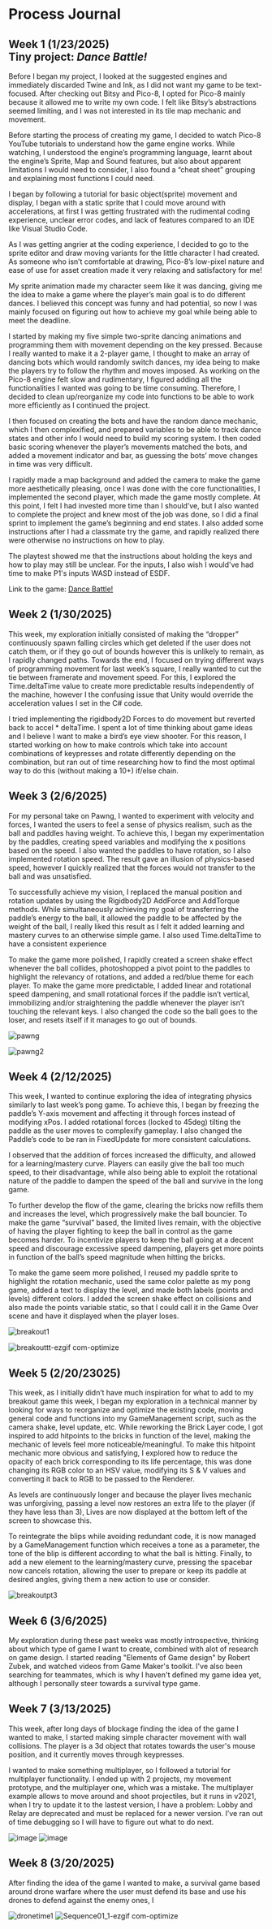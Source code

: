 # Process Journal

## Week 1 (1/23/2025)<br> Tiny project: ***Dance Battle!*** 
Before I began my project, I looked at the suggested engines and immediately discarded Twine and Ink, as I did not want my game to be text-focused. After checking out Bitsy and Pico-8, I opted for Pico-8 mainly because it allowed me to write my own code. I felt like Bitsy’s abstractions seemed limiting, and I was not interested in its tile map mechanic and movement.

Before starting the process of creating my game, I decided to watch Pico-8 YouTube tutorials to understand how the game engine works. While watching, I understood the engine’s programming language, learnt about the engine’s Sprite, Map and Sound features, but also about apparent limitations I would need to consider, I also found a “cheat sheet” grouping and explaining most functions I could need.

I began by following a tutorial for basic object(sprite) movement and display, I began with a static sprite that I could move around with accelerations, at first I was getting frustrated with the rudimental coding experience, unclear error codes, and lack of features compared to an IDE like Visual Studio Code.

As I was getting angrier at the coding experience, I decided to go to the sprite editor and draw moving variants for the little character I had created. As someone who isn’t comfortable at drawing, Pico-8’s low-pixel nature and ease of use for asset creation made it very relaxing and satisfactory for me!

My sprite animation made my character seem like it was dancing, giving me the idea to make a game where the player’s main goal is to do different dances. I believed this concept was funny and had potential, so now I was mainly focused on figuring out how to achieve my goal while being able to meet the deadline.

I started by making my five simple two-sprite dancing animations and programming them with movement depending on the key pressed. Because I really wanted to make it a 2-player game, I thought to make an array of dancing bots which would randomly switch dances, my idea being to make the players try to follow the rhythm and moves imposed. As working on the Pico-8 engine felt slow and rudimentary, I figured adding all the functionalities I wanted was going to be time consuming. Therefore, I decided to clean up/reorganize my code into functions to be able to work more efficiently as I continued the project.

I then focused on creating the bots and have the random dance mechanic, which I then complexified, and prepared variables to be able to track dance states and other info I would need to build my scoring system. I then coded basic scoring whenever the player’s movements matched the bots, and added a movement indicator and bar, as guessing the bots’ move changes in time was very difficult. 

I rapidly made a map background and added the camera to make the game more aesthetically pleasing, once I was done with the core functionalities, I implemented the second player, which made the game mostly complete. At this point, I felt I had invested more time than I should’ve, but I also wanted to complete the project and knew most of the job was done, so I did a final sprint to implement the game’s beginning and end states. I also added some instructions after I had a classmate try the game, and rapidly realized there were otherwise no instructions on how to play.

The playtest showed me that the instructions about holding the keys and how to play may still be unclear. For the inputs, I also wish I would've had time to make P1's inputs WASD instead of ESDF.

Link to the game: [Dance Battle!](https://nimosana.itch.io/dance-battle)

## Week 2 (1/30/2025)
This week, my exploration initially consisted of making the “dropper” continuously spawn falling circles which get deleted if the user does not catch them, or if they go out of bounds however this is unlikely to remain, as I rapidly changed paths. Towards the end, I focused on trying different ways of programming movement for last week’s square, I really wanted to cut the tie between framerate and movement speed. For this, I explored the Time.deltaTime value to create more predictable results independently of the machine, however I the confusing issue that Unity would override the acceleration values I set in the C# code.

I tried implementing the rigidbody2D Forces to do movement but reverted back to accel * deltaTime. I spent a lot of time thinking about game ideas and I believe I want to make a bird’s eye view shooter. For this reason, I started working on how to make controls which take into account combinations of keypresses and rotate differently depending on the combination, but ran out of time researching how to find the most optimal way to do this (without making a 10+) if/else chain.

## Week 3 (2/6/2025)
For my personal take on Pawng, I wanted to experiment with velocity and forces, I wanted the users to feel a sense of physics realism, such as the ball and paddles having weight. To achieve this, I began my experimentation by the paddles, creating speed variables and modifying the x positions based on the speed. I also wanted the paddles to have rotation, so I also implemented rotation speed. The result gave an illusion of physics-based speed, however I quickly realized that the forces would not transfer to the ball and was unsatisfied.

To successfully achieve my vision, I replaced the manual position and rotation updates by using the Rigidbody2D AddForce and AddTorque methods. While simultaneously achieving my goal of transferring the paddle’s energy to the ball, it allowed the paddle to be affected by the weight of the ball, I really liked this result as I felt it added learning and mastery curves to an otherwise simple game. I also used Time.deltaTime to have a consistent experience

To make the game more polished, I rapidly created a screen shake effect whenever the ball collides, photoshopped a pivot point to the paddles to highlight the relevancy of rotations, and added a red/blue theme for each player. To make the game more predictable, I added linear and rotational speed dampening, and small rotational forces if the paddle isn’t vertical, immobilizing and/or straightening the paddle whenever the player isn’t touching the relevant keys. I also changed the code so the ball goes to the loser, and resets itself if it manages to go out of bounds.

![pawng](https://github.com/user-attachments/assets/88b547ce-61df-4a66-af15-bbb28e9586d2)

![pawng2](https://github.com/user-attachments/assets/003a4885-e664-4e9c-9765-490121abb9d2)

## Week 4 (2/12/2025)

This week, I wanted to continue exploring the idea of integrating physics similarly to last week’s pong game. To achieve this, I began by freezing the paddle’s Y-axis movement and affecting it through forces instead of modifying xPos. I added rotational forces (locked to 45deg) tilting the paddle as the user moves to complexify gameplay. I also changed the Paddle’s code to be ran in FixedUpdate for more consistent calculations.

I observed that the addition of forces increased the difficulty, and allowed for a learning/mastery curve. Players can easily give the ball too much speed, to their disadvantage, while also being able to exploit the rotational nature of the paddle to dampen the speed of the ball and survive in the long game.

To further develop the flow of the game, clearing the bricks now refills them and increases the level, which progressively make the ball bouncier. To make the game “survival” based, the limited lives remain, with the objective of having the player fighting to keep the ball in control as the game becomes harder. To incentivize players to keep the ball going at a decent speed and discourage excessive speed dampening, players get more points in function of the ball’s speed magnitude when hitting the bricks.

To make the game seem more polished, I reused my paddle sprite to highlight the rotation mechanic, used the same color palette as my pong game, added a text to display the level, and made both labels (points and levels) different colors. I added the screen shake effect on collisions and also made the points variable static, so that I could call it in the Game Over scene and have it displayed when the player loses.

![breakout1](https://github.com/user-attachments/assets/822783c9-e39c-49f5-a55f-15cad8f6d2c7)

![breakouttt-ezgif com-optimize](https://github.com/user-attachments/assets/1a5f7aba-ec0e-4318-9a5a-a21ea1171030)

## Week 5 (2/20/23025)

This week, as I initially didn’t have much inspiration for what to add to my breakout game this week, I began my exploration in a technical manner by looking for ways to reorganize and optimize the existing code, moving general code and functions into my GameManagement script, such as the camera shake, level update, etc.
While reworking the Brick Layer code, I got inspired to add hitpoints to the bricks in function of the level, making the mechanic of levels feel more noticeable/meaningful. To make this hitpoint mechanic more obvious and satisfying, I explored how to reduce the opacity of each brick corresponding to its life percentage, this was done changing its RGB color to an HSV value, modifying its S & V values and converting it back to RGB to be passed to the Renderer. 

As levels are continuously longer and because the player lives mechanic was unforgiving, passing a level now restores an extra life to the player (if they have less than 3), Lives are now displayed at the bottom left of the screen to showcase this.

To reintegrate the blips while avoiding redundant code, it is now managed by a GameManagement function which receives a tone as a parameter, the tone of the blip is different according to what the ball is hitting. Finally, to add a new element to the learning/mastery curve, pressing the spacebar now cancels rotation, allowing the user to prepare or keep its paddle at desired angles, giving them a new action to use or consider.

![breakoutpt3](https://github.com/user-attachments/assets/e0664811-cc8d-4a4d-b227-9352e07a407b)

## Week 6 (3/6/2025)

My exploration during these past weeks was mostly introspective, thinking about which type of game I want to create, combined with alot of research on game design. I started reading "Elements of Game design" by Robert Zubek, and watched videos from Game Maker's toolkit. I've also been searching for teammates, which is why I haven't defined my game idea yet, although I personally steer towards a survival type game.


## Week 7 (3/13/2025)

This week, after long days of blockage finding the idea of the game I wanted to make, I started making simple character movement with wall collisions. The player is a 3d object that rotates towards the user's mouse position, and it currently moves through keypresses.

I wanted to make something multiplayer, so I followed a tutorial for multiplayer functionality. I ended up with 2 projects, my movement prototype, and the multiplayer one, which was a mistake. The multiplayer example allows to move around and shoot projectiles, but it runs in v2021, when I try to update it to the lastest version, I have a problem: Lobby and Relay are deprecated and must be replaced for a newer version. I’ve ran out of time debugging so I will have to figure out what to do next.

![image](https://github.com/user-attachments/assets/ebc41a27-0e4b-49dd-bd70-facf2682d4c1)
![image](https://github.com/user-attachments/assets/26fcd5a2-396f-48df-a5c0-6504734586ec)

## Week 8 (3/20/2025)

After finding the idea of the game I wanted to make, a survival game based around drone warfare where the user must defend its base and use his drones to defend against the enemy ones, I

![dronetime1](https://github.com/user-attachments/assets/0da9a995-519d-4e3e-88f8-965b98a586f8)
![Sequence01_1-ezgif com-optimize](https://github.com/user-attachments/assets/b7f98a56-c159-467b-ac7e-f399a760d3dd)

